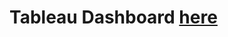 # Tableau Dashboard [here](https://public.tableau.com/app/profile/kevin.gastelum/viz/CovidDashboardTutorial_16506786531500/Dashboard1)
